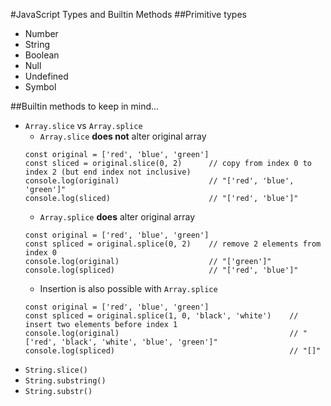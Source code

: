 #JavaScript Types and Builtin Methods
##Primitive types
* Number
* String
* Boolean
* Null
* Undefined
* Symbol

##Builtin methods to keep in mind...
* `Array.slice` vs `Array.splice`
  * `Array.slice` **does not** alter original array
  ```
  const original = ['red', 'blue', 'green']
  const sliced = original.slice(0, 2)      // copy from index 0 to index 2 (but end index not inclusive)
  console.log(original)                    // "['red', 'blue', 'green']"
  console.log(sliced)                      // "['red', 'blue']"
  ```
  * `Array.splice` **does** alter original array
  ```
  const original = ['red', 'blue', 'green']
  const spliced = original.splice(0, 2)    // remove 2 elements from index 0
  console.log(original)                    // "['green']"
  console.log(spliced)                     // "['red', 'blue']"
  ```
  * Insertion is also possible with `Array.splice`
  ```
  const original = ['red', 'blue', 'green']
  const spliced = original.splice(1, 0, 'black', 'white')    // insert two elements before index 1
  console.log(original)                                      // "['red', 'black', 'white', 'blue', 'green']"
  console.log(spliced)                                       // "[]"
  ```
* `String.slice()`
* `String.substring()`
* `String.substr()`
